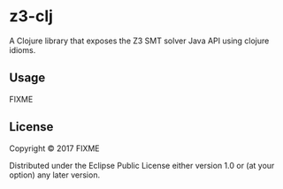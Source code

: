 # z3-clj

A Clojure library that exposes the Z3 SMT solver Java API using clojure idioms.

## Usage

FIXME

## License

Copyright © 2017 FIXME

Distributed under the Eclipse Public License either version 1.0 or (at
your option) any later version.

